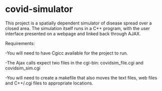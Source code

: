 # covid-simulator

This project is a spatially dependent simulator of disease spread over a closed area.
The simulation itself runs in a C++ program, with the user interface presented on a webpage and linked back through AJAX.

Requirements:

-You will need to have Cgicc available for the project to run.

-The Ajax calls expect two files in the cgi-bin: covidsim_file.cgi and covidsim_sim.cgi

-You will need to create a makefile that also moves the text files, web files and C++/.cgi files to appropriate locations.
